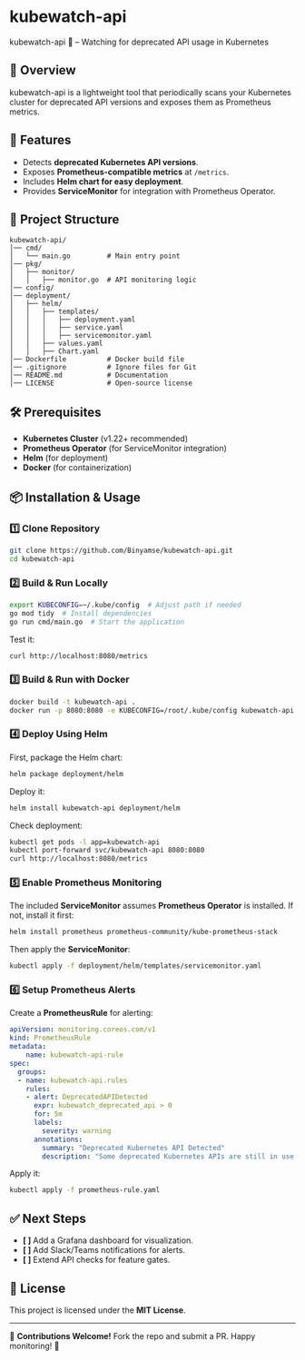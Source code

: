 # kubewatch-api
kubewatch-api 📡 – Watching for deprecated API usage in Kubernetes

## 📖 Overview
kubewatch-api is a lightweight tool that periodically scans your Kubernetes cluster for deprecated API versions and exposes them as Prometheus metrics.

## 🚀 Features
- Detects **deprecated Kubernetes API versions**.
- Exposes **Prometheus-compatible metrics** at `/metrics`.
- Includes **Helm chart for easy deployment**.
- Provides **ServiceMonitor** for integration with Prometheus Operator.

## 📂 Project Structure
```
kubewatch-api/
│── cmd/
│   └── main.go         # Main entry point
│── pkg/
│   ├── monitor/
│   │   ├── monitor.go  # API monitoring logic
│── config/
│── deployment/
│   ├── helm/
│   │   ├── templates/
│   │   │   ├── deployment.yaml
│   │   │   ├── service.yaml
│   │   │   ├── servicemonitor.yaml
│   │   ├── values.yaml
│   │   ├── Chart.yaml
│── Dockerfile          # Docker build file
│── .gitignore          # Ignore files for Git
│── README.md           # Documentation
│── LICENSE             # Open-source license
```

## 🛠 Prerequisites
- **Kubernetes Cluster** (v1.22+ recommended)
- **Prometheus Operator** (for ServiceMonitor integration)
- **Helm** (for deployment)
- **Docker** (for containerization)

## 📦 Installation & Usage

### 1️⃣ Clone Repository
```sh
git clone https://github.com/Binyamse/kubewatch-api.git
cd kubewatch-api
```

### 2️⃣ Build & Run Locally
```sh
export KUBECONFIG=~/.kube/config  # Adjust path if needed
go mod tidy  # Install dependencies
go run cmd/main.go  # Start the application
```
Test it:
```sh
curl http://localhost:8080/metrics
```

### 3️⃣ Build & Run with Docker
```sh
docker build -t kubewatch-api .
docker run -p 8080:8080 -e KUBECONFIG=/root/.kube/config kubewatch-api
```

### 4️⃣ Deploy Using Helm
First, package the Helm chart:
```sh
helm package deployment/helm
```
Deploy it:
```sh
helm install kubewatch-api deployment/helm
```
Check deployment:
```sh
kubectl get pods -l app=kubewatch-api
kubectl port-forward svc/kubewatch-api 8080:8080
curl http://localhost:8080/metrics
```

### 5️⃣ Enable Prometheus Monitoring
The included **ServiceMonitor** assumes **Prometheus Operator** is installed. If not, install it first:
```sh
helm install prometheus prometheus-community/kube-prometheus-stack
```
Then apply the **ServiceMonitor**:
```sh
kubectl apply -f deployment/helm/templates/servicemonitor.yaml
```

### 6️⃣ Setup Prometheus Alerts
Create a **PrometheusRule** for alerting:
```yaml
apiVersion: monitoring.coreos.com/v1
kind: PrometheusRule
metadata:
    name: kubewatch-api-rule
spec:
  groups:
  - name: kubewatch-api.rules
    rules:
    - alert: DeprecatedAPIDetected
      expr: kubewatch_deprecated_api > 0
      for: 5m
      labels:
        severity: warning
      annotations:
        summary: "Deprecated Kubernetes API Detected"
        description: "Some deprecated Kubernetes APIs are still in use. Check /metrics endpoint."
```
Apply it:
```sh
kubectl apply -f prometheus-rule.yaml
```

## ✅ Next Steps
- **[ ]** Add a Grafana dashboard for visualization.
- **[ ]** Add Slack/Teams notifications for alerts.
- **[ ]** Extend API checks for feature gates.

## 📜 License
This project is licensed under the **MIT License**.

---

🚀 **Contributions Welcome!** Fork the repo and submit a PR. Happy monitoring! 🎯

